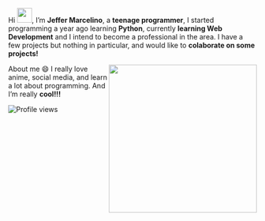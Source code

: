 Hi <img src="https://raw.githubusercontent.com/kaueMarques/kaueMarques/master/hi.gif" width="30px">, I’m <strong>Jeffer Marcelino</strong>, a <strong>teenage programmer</strong>, I started programming a year ago learning <strong>Python</strong>, currently <strong>learning Web Development</strong> and I intend to become a professional in the area. I have a few projects but nothing in particular, and would like to <strong>colaborate on some projects!</strong>


<img align="right" width="300" src="https://i2.wp.com/allhtaccess.info/wp-content/uploads/2018/03/programming.gif?fit=1281%2C716&ssl=1" />

About me 😄 I really love anime, social media, and learn a lot about programming. And I’m really <strong>cool!!!</strong>

<p align="left"> <img src="https://komarev.com/ghpvc/?username=JefferMarcelino&color=yellow" alt="Profile views" /> </p>
